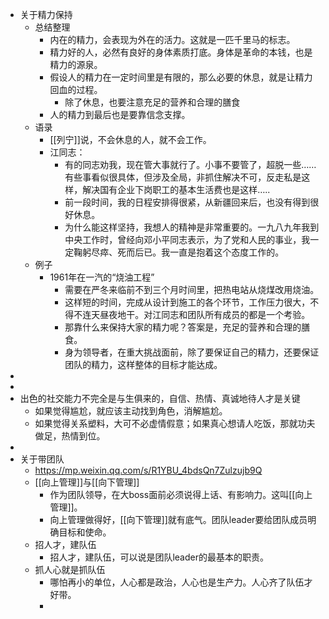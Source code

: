 - 关于精力保持
	- 总结整理
		- 内在的精力，会表现为外在的活力。这就是一匹千里马的标志。
		- 精力好的人，必然有良好的身体素质打底。身体是革命的本钱，也是精力的源泉。
		- 假设人的精力在一定时间里是有限的，那么必要的休息，就是让精力回血的过程。
			- 除了休息，也要注意充足的营养和合理的膳食
		- 人的精力到最后也是要靠信念支撑。
	- 语录
		- [[列宁]]说，不会休息的人，就不会工作。
		- 江同志：
			- 有的同志劝我，现在管大事就行了。小事不要管了，超脱一些……有些事看似很具体，但涉及全局，非抓住解决不可，反走私是这样，解决国有企业下岗职工的基本生活费也是这样…..
			- 前一段时间，我的日程安排得很紧，从新疆回来后，也没有得到很好休息。
			- 为什么能这样坚持，我想人的精神是非常重要的。一九八九年我到中央工作时，曾经向邓小平同志表示，为了党和人民的事业，我一定鞠躬尽瘁、死而后已。我一直是抱着这个态度工作的。
	- 例子
		- 1961年在一汽的“烧油工程”
			- 需要在严冬来临前不到三个月时间里，把热电站从烧煤改用烧油。
			- 这样短的时间，完成从设计到施工的各个环节，工作压力很大，不得不连天昼夜地干。对江同志和团队所有成员的都是一个考验。
			- 那靠什么来保持大家的精力呢？答案是，充足的营养和合理的膳食。
			- 身为领导者，在重大挑战面前，除了要保证自己的精力，还要保证团队的精力，这样整体的目标才能达成。
-
-
- 出色的社交能力不完全是与生俱来的，自信、热情、真诚地待人才是关键
	- 如果觉得尴尬，就应该主动找到角色，消解尴尬。
	- 如果觉得关系塑料，大可不必虚情假意；如果真心想请人吃饭，那就功夫做足，热情到位。
-
- 关于带团队
	- https://mp.weixin.qq.com/s/R1YBU_4bdsQn7Zulzujb9Q
	- [[向上管理]]与[[向下管理]]
		- 作为团队领导，在大boss面前必须说得上话、有影响力。这叫[[向上管理]]。
		- 向上管理做得好，[[向下管理]]就有底气。团队leader要给团队成员明确目标和使命。
	- 招人才，建队伍
		- 招人才，建队伍，可以说是团队leader的最基本的职责。
	- 抓人心就是抓队伍
		- 哪怕再小的单位，人心都是政治，人心也是生产力。人心齐了队伍才好带。
		-
